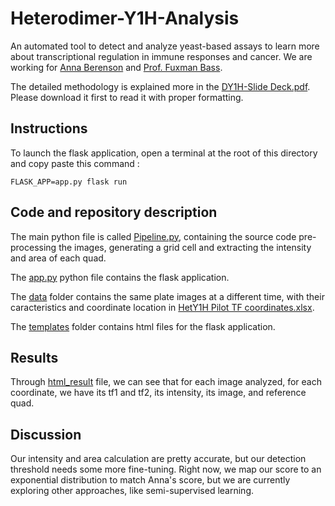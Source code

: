 # Heterodimer-Y1H-Analysis
An automated tool to detect and analyze yeast-based assays to learn more about transcriptional regulation in immune responses and cancer. We are working for
[Anna Berenson](https://www.bu.edu/mcbb/profile/anna-berenson/) and [Prof. Fuxman Bass](https://www.fuxmanlab.com/).

The detailed methodology is explained more in the [DY1H-Slide Deck.pdf](https://github.com/mahir1010/Heterodimer-Y1H-Analysis/blob/3f4fb20688b8a6ce9ea7bb8650551d4ccdfe8e71/DY1H-Slide%20Deck.pdf). Please download it first to read it with proper formatting.

## Instructions
To launch the flask application, open a terminal at the root of this directory and copy paste this command : 

``` FLASK_APP=app.py flask run ```

## Code and repository description
The main python file is called [Pipeline.py](https://github.com/mahir1010/Heterodimer-Y1H-Analysis/blob/main/Pipeline.py), containing the source code pre-processing the images, generating a grid cell and extracting the intensity and area of each quad.

The [app.py](https://github.com/mahir1010/Heterodimer-Y1H-Analysis/blob/main/app.py) python file  contains the flask application.

The [data](https://github.com/mahir1010/Heterodimer-Y1H-Analysis/blob/main/data/) folder contains the same plate images at a different time, with their caracteristics and coordinate location in [HetY1H Pilot TF coordinates.xlsx](https://github.com/mahir1010/Heterodimer-Y1H-Analysis/blob/main/data/HetY1H%20Pilot%20TF%20coordinates.xlsx).

The [templates](https://github.com/mahir1010/Heterodimer-Y1H-Analysis/blob/main/templates/) folder contains html files for the flask application.

## Results
Through [html_result](https://github.com/mahir1010/Heterodimer-Y1H-Analysis/blob/main/res_16_5.png) file, we can see that for each image analyzed, for each coordinate, we have its tf1 and tf2, its intensity, its image, and reference quad.

## Discussion
Our intensity and area calculation are pretty accurate, but our detection threshold needs some more fine-tuning. Right now, we map our score to an exponential distribution to match Anna's score, but we are currently exploring other approaches, like semi-supervised learning.
